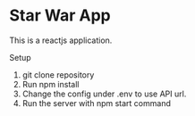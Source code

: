 Star War App
============


This is a reactjs application. 


Setup
1. git clone repository 
2. Run npm install 
3. Change the config under .env to use API url.
4. Run the server with npm start command
    
